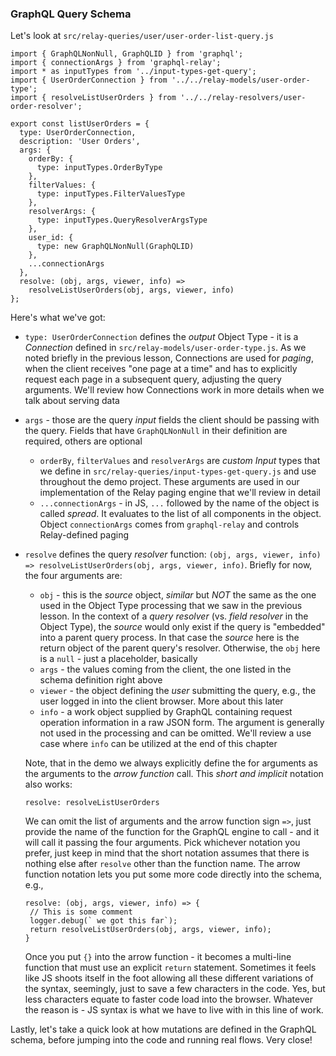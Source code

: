### GraphQL Query Schema

Let's look at `src/relay-queries/user/user-order-list-query.js`

```
import { GraphQLNonNull, GraphQLID } from 'graphql';
import { connectionArgs } from 'graphql-relay';
import * as inputTypes from '../input-types-get-query';
import { UserOrderConnection } from '../../relay-models/user-order-type';
import { resolveListUserOrders } from '../../relay-resolvers/user-order-resolver';

export const listUserOrders = {
  type: UserOrderConnection,
  description: 'User Orders',
  args: {
    orderBy: {
      type: inputTypes.OrderByType
    },
    filterValues: {
      type: inputTypes.FilterValuesType
    },
    resolverArgs: {
      type: inputTypes.QueryResolverArgsType
    },
    user_id: {
      type: new GraphQLNonNull(GraphQLID)
    },
    ...connectionArgs
  },
  resolve: (obj, args, viewer, info) =>
    resolveListUserOrders(obj, args, viewer, info)
};
```

Here's what we've got:

- `type: UserOrderConnection` defines the *output* Object Type - it is a *Connection* defined in `src/relay-models/user-order-type.js`. As we noted briefly in the previous lesson, Connections are used for *paging*, when the client receives "one page at a time" and has to explicitly request each page in a subsequent query, adjusting the query arguments. We'll review how Connections work in more details when we talk about serving data
- `args` - those are the query *input* fields the client should be passing with the query. Fields that have `GraphQLNonNull` in their definition are required, others are optional
  * `orderBy`, `filterValues` and `resolverArgs` are *custom* *Input* types that we define in `src/relay-queries/input-types-get-query.js` and use throughout the demo project. These arguments are used in our implementation of the Relay paging engine that we'll review in detail
  * `...connectionArgs` - in JS, `...` followed by the name of the object is called *spread*. It evaluates to the list of all components in the object. Object `connectionArgs` comes from `graphql-relay` and controls Relay-defined paging
- `resolve` defines the query *resolver* function: `(obj, args, viewer, info) => resolveListUserOrders(obj, args, viewer, info)`. Briefly for now, the four arguments are:
  * `obj` - this is the *source* object, *similar* but *NOT* the same as the one used in the Object Type processing that we saw in the previous lesson. In the context of a *query resolver* (vs. *field resolver* in the Object Type), the *source* would only exist if the query is "embedded" into a parent query process. In that case the *source* here is the return object of the parent query's resolver. Otherwise, the `obj` here is a `null` - just a placeholder, basically
  * `args` - the values coming from the client, the one listed in the schema definition right above
  * `viewer` - the object defining the *user* submitting the query, e.g., the user logged in into the client browser. More about this later
  * `info` - a work object supplied by GraphQL containing request operation information in a raw JSON form. The argument is generally not used in the processing and can be omitted. We'll review a use case where `info` can be utilized at the end of this chapter

  Note, that in the demo we always explicitly define the for arguments as the arguments to the *arrow function* call. This *short and implicit* notation also works:

  ```
  resolve: resolveListUserOrders
  ```

  We can omit the list of arguments and the arrow function sign `=>`, just provide the name of the function for the GraphQL engine to call - and it will call it passing the four arguments. Pick whichever notation you prefer, just keep in mind that the short notation assumes that there is nothing else after `resolve` other than the function name. The arrow function notation lets you put some more code directly into the schema, e.g., 

  ```
  resolve: (obj, args, viewer, info) => {
   // This is some comment
   logger.debug(` we got this far`);
   return resolveListUserOrders(obj, args, viewer, info);
  }
  ```

  Once you put `{}` into the arrow function - it becomes a multi-line function that must use an explicit `return` statement. Sometimes it feels like JS shoots itself in the foot allowing all these different variations of the syntax, seemingly, just to save a few characters in the code. Yes, but less characters equate to faster code load into the browser. Whatever the reason is - JS syntax is what we have to live with in this line of work.


Lastly, let's take a quick look at how mutations are defined in the GraphQL schema, before jumping into the code and running real flows. Very close!